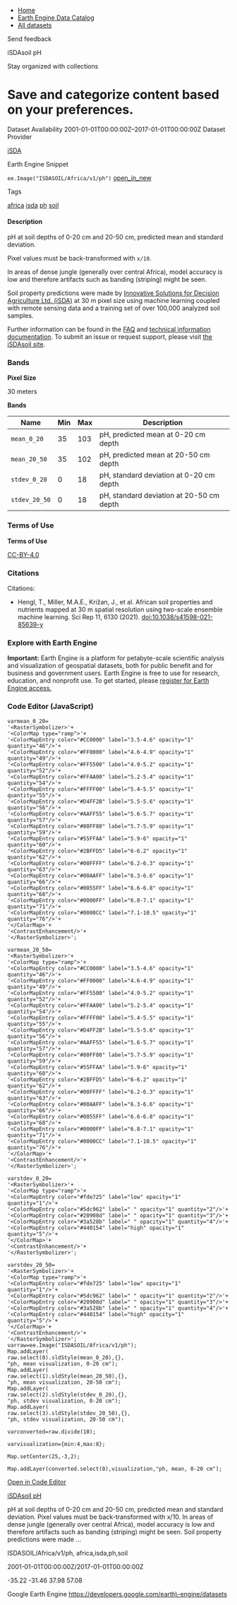 



* [Home](https://developers.google.com/)
* [Earth Engine Data Catalog](https://developers.google.com/earth-engine/datasets)
* [All datasets](https://developers.google.com/earth-engine/datasets/catalog)





 
 
 Send feedback
 
 

iSDAsoil pH


 
 Stay organized with collections
 

 
 Save and categorize content based on your preferences.
=============================================================================================================








Dataset Availability
2001\-01\-01T00:00:00Z–2017\-01\-01T00:00:00Z
Dataset Provider


[iSDA](https://isda-africa.com/)



Earth Engine Snippet


`ee.Image("ISDASOIL/Africa/v1/ph")` 
[open\_in\_new](https://code.earthengine.google.com/?scriptPath=Examples:Datasets/ISDASOIL/ISDASOIL_Africa_v1_ph)





Tags


[africa](/earth-engine/datasets/tags/africa)
[isda](/earth-engine/datasets/tags/isda)
[ph](/earth-engine/datasets/tags/ph)
[soil](/earth-engine/datasets/tags/soil)








#### Description



pH at soil depths of 0\-20 cm and 20\-50 cm,
predicted mean and standard deviation.


Pixel values must be back\-transformed with `x/10`.


In areas of dense jungle (generally over central Africa), model accuracy is
low and therefore artifacts such as banding (striping) might be seen.


Soil property predictions were made by
[Innovative Solutions for Decision Agriculture Ltd. (iSDA)](https://isda-africa.com/)
at 30 m pixel size using machine learning coupled with remote sensing data
and a training set of over 100,000 analyzed soil samples.


Further information can be found in the
[FAQ](https://www.isda-africa.com/isdasoil/faq/) and
[technical information documentation](https://www.isda-africa.com/isdasoil/technical-information/). To submit an issue or request support, please visit
[the iSDAsoil site](https://isda-africa.com/isdasoil).





### Bands



**Pixel Size**
  
30 meters



**Bands**




| Name | Min | Max | Description |
| --- | --- | --- | --- |
| `mean_0_20` | 35 | 103 | pH, predicted mean at 0\-20 cm depth |
| `mean_20_50` | 35 | 102 | pH, predicted mean at 20\-50 cm depth |
| `stdev_0_20` | 0 | 18 | pH, standard deviation at 0\-20 cm depth |
| `stdev_20_50` | 0 | 18 | pH, standard deviation at 20\-50 cm depth |




### Terms of Use


**Terms of Use**


[CC\-BY\-4\.0](https://spdx.org/licenses/CC-BY-4.0.html)




### Citations



Citations:
* Hengl, T., Miller, M.A.E., Križan, J., et al. African soil properties and nutrients
mapped at 30 m spatial resolution using two\-scale ensemble machine learning.
Sci Rep 11, 6130 (2021\).
[doi:10\.1038/s41598\-021\-85639\-y](https://doi.org/10.1038/s41598-021-85639-y)





### Explore with Earth Engine


**Important:** 
 Earth Engine is a platform for petabyte\-scale scientific analysis and visualization of
 geospatial datasets, both for public benefit and for business and government users.
 Earth Engine is free to use for research, education, and nonprofit use. To get started, please
 [register for Earth Engine access.](https://console.cloud.google.com/earth-engine)



### Code Editor (JavaScript)



```
varmean_0_20=
'<RasterSymbolizer>'+
'<ColorMap type="ramp">'+
'<ColorMapEntry color="#CC0000" label="3.5-4.6" opacity="1" quantity="46"/>'+
'<ColorMapEntry color="#FF0000" label="4.6-4.9" opacity="1" quantity="49"/>'+
'<ColorMapEntry color="#FF5500" label="4.9-5.2" opacity="1" quantity="52"/>'+
'<ColorMapEntry color="#FFAA00" label="5.2-5.4" opacity="1" quantity="54"/>'+
'<ColorMapEntry color="#FFFF00" label="5.4-5.5" opacity="1" quantity="55"/>'+
'<ColorMapEntry color="#D4FF2B" label="5.5-5.6" opacity="1" quantity="56"/>'+
'<ColorMapEntry color="#AAFF55" label="5.6-5.7" opacity="1" quantity="57"/>'+
'<ColorMapEntry color="#80FF80" label="5.7-5.9" opacity="1" quantity="59"/>'+
'<ColorMapEntry color="#55FFAA" label="5.9-6" opacity="1" quantity="60"/>'+
'<ColorMapEntry color="#2BFFD5" label="6-6.2" opacity="1" quantity="62"/>'+
'<ColorMapEntry color="#00FFFF" label="6.2-6.3" opacity="1" quantity="63"/>'+
'<ColorMapEntry color="#00AAFF" label="6.3-6.6" opacity="1" quantity="66"/>'+
'<ColorMapEntry color="#0055FF" label="6.6-6.8" opacity="1" quantity="68"/>'+
'<ColorMapEntry color="#0000FF" label="6.8-7.1" opacity="1" quantity="71"/>'+
'<ColorMapEntry color="#0000CC" label="7.1-10.5" opacity="1" quantity="76"/>'+
'</ColorMap>'+
'<ContrastEnhancement/>'+
'</RasterSymbolizer>';

varmean_20_50=
'<RasterSymbolizer>'+
'<ColorMap type="ramp">'+
'<ColorMapEntry color="#CC0000" label="3.5-4.6" opacity="1" quantity="46"/>'+
'<ColorMapEntry color="#FF0000" label="4.6-4.9" opacity="1" quantity="49"/>'+
'<ColorMapEntry color="#FF5500" label="4.9-5.2" opacity="1" quantity="52"/>'+
'<ColorMapEntry color="#FFAA00" label="5.2-5.4" opacity="1" quantity="54"/>'+
'<ColorMapEntry color="#FFFF00" label="5.4-5.5" opacity="1" quantity="55"/>'+
'<ColorMapEntry color="#D4FF2B" label="5.5-5.6" opacity="1" quantity="56"/>'+
'<ColorMapEntry color="#AAFF55" label="5.6-5.7" opacity="1" quantity="57"/>'+
'<ColorMapEntry color="#80FF80" label="5.7-5.9" opacity="1" quantity="59"/>'+
'<ColorMapEntry color="#55FFAA" label="5.9-6" opacity="1" quantity="60"/>'+
'<ColorMapEntry color="#2BFFD5" label="6-6.2" opacity="1" quantity="62"/>'+
'<ColorMapEntry color="#00FFFF" label="6.2-6.3" opacity="1" quantity="63"/>'+
'<ColorMapEntry color="#00AAFF" label="6.3-6.6" opacity="1" quantity="66"/>'+
'<ColorMapEntry color="#0055FF" label="6.6-6.8" opacity="1" quantity="68"/>'+
'<ColorMapEntry color="#0000FF" label="6.8-7.1" opacity="1" quantity="71"/>'+
'<ColorMapEntry color="#0000CC" label="7.1-10.5" opacity="1" quantity="76"/>'+
'</ColorMap>'+
'<ContrastEnhancement/>'+
'</RasterSymbolizer>';

varstdev_0_20=
'<RasterSymbolizer>'+
'<ColorMap type="ramp">'+
'<ColorMapEntry color="#fde725" label="low" opacity="1" quantity="1"/>'+
'<ColorMapEntry color="#5dc962" label=" " opacity="1" quantity="2"/>'+
'<ColorMapEntry color="#20908d" label=" " opacity="1" quantity="3"/>'+
'<ColorMapEntry color="#3a528b" label=" " opacity="1" quantity="4"/>'+
'<ColorMapEntry color="#440154" label="high" opacity="1" quantity="5"/>'+
'</ColorMap>'+
'<ContrastEnhancement/>'+
'</RasterSymbolizer>';

varstdev_20_50=
'<RasterSymbolizer>'+
'<ColorMap type="ramp">'+
'<ColorMapEntry color="#fde725" label="low" opacity="1" quantity="1"/>'+
'<ColorMapEntry color="#5dc962" label=" " opacity="1" quantity="2"/>'+
'<ColorMapEntry color="#20908d" label=" " opacity="1" quantity="3"/>'+
'<ColorMapEntry color="#3a528b" label=" " opacity="1" quantity="4"/>'+
'<ColorMapEntry color="#440154" label="high" opacity="1" quantity="5"/>'+
'</ColorMap>'+
'<ContrastEnhancement/>'+
'</RasterSymbolizer>';
varraw=ee.Image("ISDASOIL/Africa/v1/ph");
Map.addLayer(
raw.select(0).sldStyle(mean_0_20),{},
"ph, mean visualization, 0-20 cm");
Map.addLayer(
raw.select(1).sldStyle(mean_20_50),{},
"ph, mean visualization, 20-50 cm");
Map.addLayer(
raw.select(2).sldStyle(stdev_0_20),{},
"ph, stdev visualization, 0-20 cm");
Map.addLayer(
raw.select(3).sldStyle(stdev_20_50),{},
"ph, stdev visualization, 20-50 cm");

varconverted=raw.divide(10);

varvisualization={min:4,max:8};

Map.setCenter(25,-3,2);

Map.addLayer(converted.select(0),visualization,"ph, mean, 0-20 cm");
```



[Open in Code Editor](https://code.earthengine.google.com/?scriptPath=Examples:Datasets/ISDASOIL/ISDASOIL_Africa_v1_ph)


[iSDAsoil pH](/earth-engine/datasets/catalog/ISDASOIL_Africa_v1_ph)

pH at soil depths of 0\-20 cm and 20\-50 cm, predicted mean and standard deviation. Pixel values must be back\-transformed with x/10\. In areas of dense jungle (generally over central Africa), model accuracy is low and therefore artifacts such as banding (striping) might be seen. Soil property predictions were made …

 ISDASOIL/Africa/v1/ph,
 africa,isda,ph,soil

2001\-01\-01T00:00:00Z/2017\-01\-01T00:00:00Z



 \-35\.22 \-31\.46 37\.98 57\.08
 



Google Earth Engine
https://developers.google.com/earth\-engine/datasets








